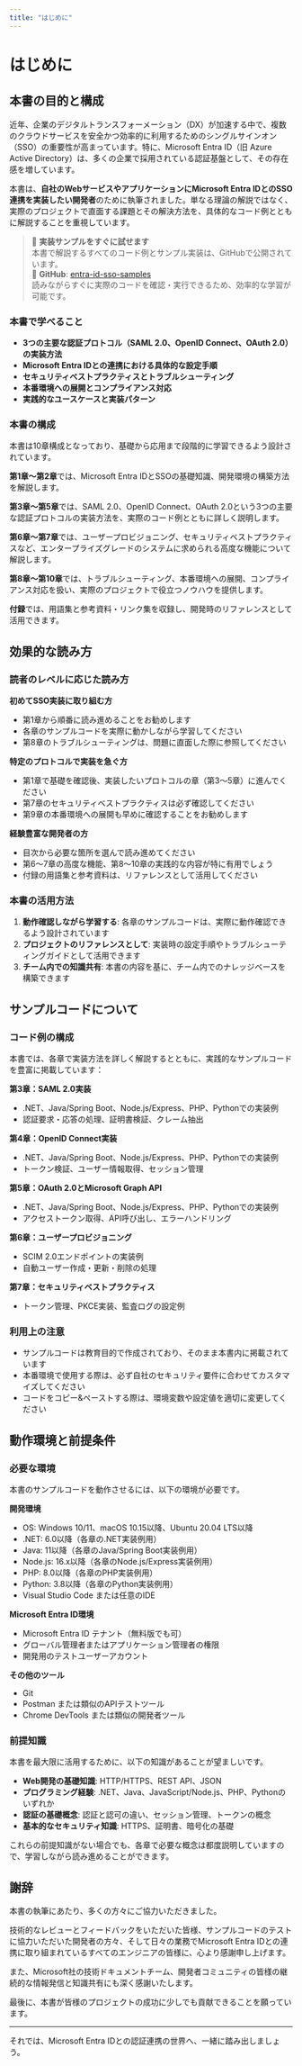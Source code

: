 ```yaml
---
title: "はじめに"
---
```


# はじめに

## 本書の目的と構成

近年、企業のデジタルトランスフォーメーション（DX）が加速する中で、複数のクラウドサービスを安全かつ効率的に利用するためのシングルサインオン（SSO）の重要性が高まっています。特に、Microsoft Entra ID（旧 Azure Active Directory）は、多くの企業で採用されている認証基盤として、その存在感を増しています。

本書は、**自社のWebサービスやアプリケーションにMicrosoft Entra IDとのSSO連携を実装したい開発者**のために執筆されました。単なる理論の解説ではなく、実際のプロジェクトで直面する課題とその解決方法を、具体的なコード例とともに解説することを重視しています。

> 🚀 **実装サンプルをすぐに試せます**  
> 本書で解説するすべてのコード例とサンプル実装は、GitHubで公開されています。  
> 📁 **GitHub**: [entra-id-sso-samples](https://github.com/nahisaho/entra-id-sso-samples)  
> 読みながらすぐに実際のコードを確認・実行できるため、効率的な学習が可能です。

### 本書で学べること

- **3つの主要な認証プロトコル（SAML 2.0、OpenID Connect、OAuth 2.0）の実装方法**
- **Microsoft Entra IDとの連携における具体的な設定手順**
- **セキュリティベストプラクティスとトラブルシューティング**
- **本番環境への展開とコンプライアンス対応**
- **実践的なユースケースと実装パターン**

### 本書の構成

本書は10章構成となっており、基礎から応用まで段階的に学習できるよう設計されています。

**第1章〜第2章**では、Microsoft Entra IDとSSOの基礎知識、開発環境の構築方法を解説します。

**第3章〜第5章**では、SAML 2.0、OpenID Connect、OAuth 2.0という3つの主要な認証プロトコルの実装方法を、実際のコード例とともに詳しく説明します。

**第6章〜第7章**では、ユーザープロビジョニング、セキュリティベストプラクティスなど、エンタープライズグレードのシステムに求められる高度な機能について解説します。

**第8章〜第10章**では、トラブルシューティング、本番環境への展開、コンプライアンス対応を扱い、実際のプロジェクトで役立つノウハウを提供します。

**付録**では、用語集と参考資料・リンク集を収録し、開発時のリファレンスとして活用できます。

## 効果的な読み方

### 読者のレベルに応じた読み方

**初めてSSO実装に取り組む方**
- 第1章から順番に読み進めることをお勧めします
- 各章のサンプルコードを実際に動かしながら学習してください
- 第8章のトラブルシューティングは、問題に直面した際に参照してください

**特定のプロトコルで実装を急ぐ方**
- 第1章で基礎を確認後、実装したいプロトコルの章（第3〜5章）に進んでください
- 第7章のセキュリティベストプラクティスは必ず確認してください
- 第9章の本番環境への展開も早めに確認することをお勧めします

**経験豊富な開発者の方**
- 目次から必要な箇所を選んで読み進めてください
- 第6〜7章の高度な機能、第8〜10章の実践的な内容が特に有用でしょう
- 付録の用語集と参考資料は、リファレンスとして活用してください

### 本書の活用方法

1. **動作確認しながら学習する**: 各章のサンプルコードは、実際に動作確認できるよう設計されています
2. **プロジェクトのリファレンスとして**: 実装時の設定手順やトラブルシューティングガイドとして活用できます
3. **チーム内での知識共有**: 本書の内容を基に、チーム内でのナレッジベースを構築できます

## サンプルコードについて

### コード例の構成

本書では、各章で実装方法を詳しく解説するとともに、実践的なサンプルコードを豊富に掲載しています：

**第3章：SAML 2.0実装**
- .NET、Java/Spring Boot、Node.js/Express、PHP、Pythonでの実装例
- 認証要求・応答の処理、証明書検証、クレーム抽出

**第4章：OpenID Connect実装**
- .NET、Java/Spring Boot、Node.js/Express、PHP、Pythonでの実装例
- トークン検証、ユーザー情報取得、セッション管理

**第5章：OAuth 2.0とMicrosoft Graph API**
- .NET、Java/Spring Boot、Node.js/Express、PHP、Pythonでの実装例
- アクセストークン取得、API呼び出し、エラーハンドリング

**第6章：ユーザープロビジョニング**
- SCIM 2.0エンドポイントの実装例
- 自動ユーザー作成・更新・削除の処理

**第7章：セキュリティベストプラクティス**
- トークン管理、PKCE実装、監査ログの設定例

### 利用上の注意

- サンプルコードは教育目的で作成されており、そのまま本書内に掲載されています
- 本番環境で使用する際は、必ず自社のセキュリティ要件に合わせてカスタマイズしてください
- コードをコピー&ペーストする際は、環境変数や設定値を適切に変更してください

## 動作環境と前提条件

### 必要な環境

本書のサンプルコードを動作させるには、以下の環境が必要です。

**開発環境**
- OS: Windows 10/11、macOS 10.15以降、Ubuntu 20.04 LTS以降
- .NET: 6.0以降（各章の.NET実装例用）
- Java: 11以降（各章のJava/Spring Boot実装例用）
- Node.js: 16.x以降（各章のNode.js/Express実装例用）
- PHP: 8.0以降（各章のPHP実装例用）
- Python: 3.8以降（各章のPython実装例用）
- Visual Studio Code または任意のIDE

**Microsoft Entra ID環境**
- Microsoft Entra ID テナント（無料版でも可）
- グローバル管理者またはアプリケーション管理者の権限
- 開発用のテストユーザーアカウント

**その他のツール**
- Git
- Postman または類似のAPIテストツール
- Chrome DevTools または類似の開発者ツール

### 前提知識

本書を最大限に活用するために、以下の知識があることが望ましいです。

- **Web開発の基礎知識**: HTTP/HTTPS、REST API、JSON
- **プログラミング経験**: .NET、Java、JavaScript/Node.js、PHP、Pythonのいずれか
- **認証の基礎概念**: 認証と認可の違い、セッション管理、トークンの概念
- **基本的なセキュリティ知識**: HTTPS、証明書、暗号化の基礎

これらの前提知識がない場合でも、各章で必要な概念は都度説明していますので、学習しながら読み進めることができます。

## 謝辞

本書の執筆にあたり、多くの方々にご協力いただきました。

技術的なレビューとフィードバックをいただいた皆様、サンプルコードのテストに協力いただいた開発者の方々、そして日々の業務でMicrosoft Entra IDとの連携に取り組まれているすべてのエンジニアの皆様に、心より感謝申し上げます。

また、Microsoft社の技術ドキュメントチーム、開発者コミュニティの皆様の継続的な情報発信と知識共有にも深く感謝いたします。

最後に、本書が皆様のプロジェクトの成功に少しでも貢献できることを願っています。

---

それでは、Microsoft Entra IDとの認証連携の世界へ、一緒に踏み出しましょう。